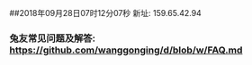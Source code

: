 ##2018年09月28日07时12分07秒 新址: 159.65.42.94
### 兔友常见问题及解答: https://github.com/wanggonging/d/blob/w/FAQ.md
